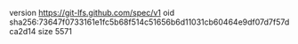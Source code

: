 version https://git-lfs.github.com/spec/v1
oid sha256:73647f0733161e1fc5b68f514c51656b6d11031cb60464e9df07d7f57dca2d14
size 5571
